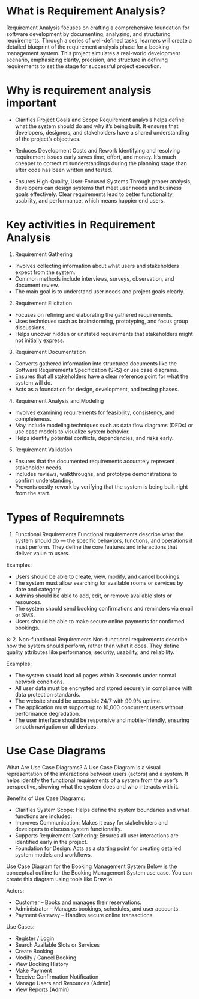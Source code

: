 
# What is Requirement Analysis?
Requirement Analysis focuses on crafting a comprehensive foundation for software development by documenting, analyzing, and structuring requirements.
Through a series of well-defined tasks, learners will create a detailed blueprint of the requirement analysis phase for a booking management system. 
This project simulates a real-world development scenario, emphasizing clarity, precision, and structure in defining requirements to set the stage for successful project execution.

# Why is requirement analysis important
* Clarifies Project Goals and Scope
Requirement analysis helps define what the system should do and why it’s being built.
It ensures that developers, designers, and stakeholders have a shared understanding of the project’s objectives.

* Reduces Development Costs and Rework
Identifying and resolving requirement issues early saves time, effort, and money.
It’s much cheaper to correct misunderstandings during the planning stage than after code has been written and tested.

* Ensures High-Quality, User-Focused Systems
Through proper analysis, developers can design systems that meet user needs and business goals effectively.
Clear requirements lead to better functionality, usability, and performance, which means happier end users.

# Key activities in Requirement Analysis
1. Requirement Gathering
- Involves collecting information about what users and stakeholders expect from the system.
- Common methods include interviews, surveys, observation, and document review.
- The main goal is to understand user needs and project goals clearly.

2. Requirement Elicitation
- Focuses on refining and elaborating the gathered requirements.
- Uses techniques such as brainstorming, prototyping, and focus group discussions.
- Helps uncover hidden or unstated requirements that stakeholders might not initially express.

3. Requirement Documentation
- Converts gathered information into structured documents like the Software Requirements Specification (SRS) or use case diagrams.
- Ensures that all stakeholders have a clear reference point for what the system will do.
- Acts as a foundation for design, development, and testing phases.

4. Requirement Analysis and Modeling
- Involves examining requirements for feasibility, consistency, and completeness.
- May include modeling techniques such as data flow diagrams (DFDs) or use case models to visualize system behavior.
- Helps identify potential conflicts, dependencies, and risks early.

5. Requirement Validation
- Ensures that the documented requirements accurately represent stakeholder needs.
- Includes reviews, walkthroughs, and prototype demonstrations to confirm understanding.
- Prevents costly rework by verifying that the system is being built right from the start.

# Types of Requiremnets
1. Functional Requirements
Functional requirements describe what the system should do — the specific behaviors, functions, and operations it must perform.
They define the core features and interactions that deliver value to users.

Examples:
- Users should be able to create, view, modify, and cancel bookings.
- The system must allow searching for available rooms or services by date and category.
- Admins should be able to add, edit, or remove available slots or resources.
- The system should send booking confirmations and reminders via email or SMS.
- Users should be able to make secure online payments for confirmed bookings.

⚙️ 2. Non-functional Requirements
Non-functional requirements describe how the system should perform, rather than what it does.
They define quality attributes like performance, security, usability, and reliability.

Examples:
- The system should load all pages within 3 seconds under normal network conditions.
- All user data must be encrypted and stored securely in compliance with data protection standards.
- The website should be accessible 24/7 with 99.9% uptime.
- The application must support up to 10,000 concurrent users without performance degradation.
- The user interface should be responsive and mobile-friendly, ensuring smooth navigation on all devices.

# Use Case Diagrams
What Are Use Case Diagrams?
A Use Case Diagram is a visual representation of the interactions between users (actors) and a system.
It helps identify the functional requirements of a system from the user’s perspective, showing what the system does and who interacts with it.

Benefits of Use Case Diagrams:
- Clarifies System Scope: Helps define the system boundaries and what functions are included.
- Improves Communication: Makes it easy for stakeholders and developers to discuss system functionality.
- Supports Requirement Gathering: Ensures all user interactions are identified early in the project.
- Foundation for Design: Acts as a starting point for creating detailed system models and workflows.

Use Case Diagram for the Booking Management System
Below is the conceptual outline for the Booking Management System use case.
You can create this diagram using tools like Draw.io.

Actors:
- Customer – Books and manages their reservations.
- Administrator – Manages bookings, schedules, and user accounts.
- Payment Gateway – Handles secure online transactions.

Use Cases:
- Register / Login
- Search Available Slots or Services
- Create Booking
- Modify / Cancel Booking
- View Booking History
- Make Payment
- Receive Confirmation Notification
- Manage Users and Resources (Admin)
- View Reports (Admin)
